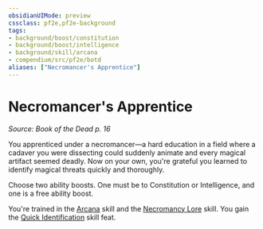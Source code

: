 ```yaml
---
obsidianUIMode: preview
cssclass: pf2e,pf2e-background
tags:
- background/boost/constitution
- background/boost/intelligence
- background/skill/arcana
- compendium/src/pf2e/botd
aliases: ["Necromancer's Apprentice"]
---
```

# Necromancer's Apprentice
*Source: Book of the Dead p. 16*  

You apprenticed under a necromancer—a hard education in a field where a cadaver you were dissecting could suddenly animate and every magical artifact seemed deadly. Now on your own, you're grateful you learned to identify magical threats quickly and thoroughly.

Choose two ability boosts. One must be to Constitution or Intelligence, and one is a free ability boost.

You're trained in the [Arcana](compendium/skills.md#Arcana) skill and the [Necromancy Lore](compendium/skills.md#Lore) skill. You gain the [Quick Identification](compendium/feats/quick-identification.md) skill feat.